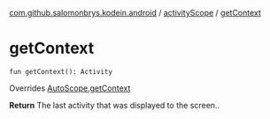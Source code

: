 [com.github.salomonbrys.kodein.android](../index.md) / [activityScope](index.md) / [getContext](.)

# getContext

`fun getContext(): Activity`

Overrides [AutoScope.getContext](../../com.github.salomonbrys.kodein/-auto-scope/get-context.md)

**Return**
The last activity that was displayed to the screen..

